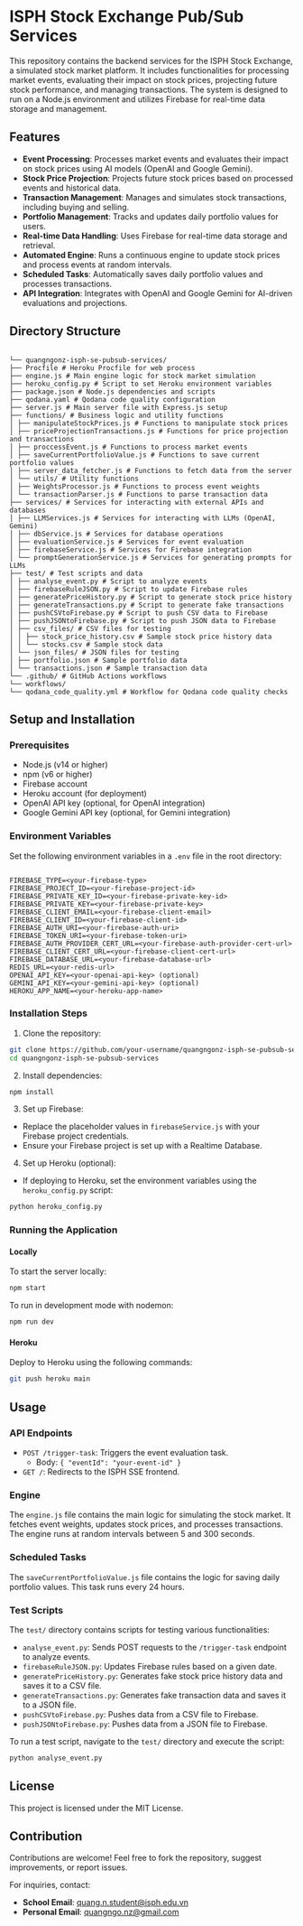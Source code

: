 # ISPH Stock Exchange Pub/Sub Services

This repository contains the backend services for the ISPH Stock Exchange, a simulated stock market platform. It includes functionalities for processing market events, evaluating their impact on stock prices, projecting future stock performance, and managing transactions. The system is designed to run on a Node.js environment and utilizes Firebase for real-time data storage and management.

## Features

- **Event Processing**: Processes market events and evaluates their impact on stock prices using AI models (OpenAI and Google Gemini).
- **Stock Price Projection**: Projects future stock prices based on processed events and historical data.
- **Transaction Management**: Manages and simulates stock transactions, including buying and selling.
- **Portfolio Management**: Tracks and updates daily portfolio values for users.
- **Real-time Data Handling**: Uses Firebase for real-time data storage and retrieval.
- **Automated Engine**: Runs a continuous engine to update stock prices and process events at random intervals.
- **Scheduled Tasks**: Automatically saves daily portfolio values and processes transactions.
- **API Integration**: Integrates with OpenAI and Google Gemini for AI-driven evaluations and projections.

## Directory Structure

```

└── quangngonz-isph-se-pubsub-services/
├── Procfile # Heroku Procfile for web process
├── engine.js # Main engine logic for stock market simulation
├── heroku_config.py # Script to set Heroku environment variables
├── package.json # Node.js dependencies and scripts
├── qodana.yaml # Qodana code quality configuration
├── server.js # Main server file with Express.js setup
├── functions/ # Business logic and utility functions
│ ├── manipulateStockPrices.js # Functions to manipulate stock prices
│ ├── priceProjectionTransactions.js # Functions for price projection and transactions
│ ├── proccessEvent.js # Functions to process market events
│ ├── saveCurrentPortfolioValue.js # Functions to save current portfolio values
│ ├── server_data_fetcher.js # Functions to fetch data from the server
│ └── utils/ # Utility functions
│ ├── WeightsProcessor.js # Functions to process event weights
│ └── transactionParser.js # Functions to parse transaction data
├── services/ # Services for interacting with external APIs and databases
│ ├── LLMServices.js # Services for interacting with LLMs (OpenAI, Gemini)
│ ├── dbService.js # Services for database operations
│ ├── evaluationService.js # Services for event evaluation
│ ├── firebaseService.js # Services for Firebase integration
│ └── promptGenerationService.js # Services for generating prompts for LLMs
├── test/ # Test scripts and data
│ ├── analyse_event.py # Script to analyze events
│ ├── firebaseRuleJSON.py # Script to update Firebase rules
│ ├── generatePriceHistory.py # Script to generate stock price history
│ ├── generateTransactions.py # Script to generate fake transactions
│ ├── pushCSVtoFirebase.py # Script to push CSV data to Firebase
│ ├── pushJSONtoFirebase.py # Script to push JSON data to Firebase
│ ├── csv_files/ # CSV files for testing
│ │ ├── stock_price_history.csv # Sample stock price history data
│ │ └── stocks.csv # Sample stock data
│ └── json_files/ # JSON files for testing
│ ├── portfolio.json # Sample portfolio data
│ └── transactions.json # Sample transaction data
└── .github/ # GitHub Actions workflows
└── workflows/
└── qodana_code_quality.yml # Workflow for Qodana code quality checks

```

## Setup and Installation

### Prerequisites

- Node.js (v14 or higher)
- npm (v6 or higher)
- Firebase account
- Heroku account (for deployment)
- OpenAI API key (optional, for OpenAI integration)
- Google Gemini API key (optional, for Gemini integration)

### Environment Variables

Set the following environment variables in a `.env` file in the root directory:

```

FIREBASE_TYPE=<your-firebase-type>
FIREBASE_PROJECT_ID=<your-firebase-project-id>
FIREBASE_PRIVATE_KEY_ID=<your-firebase-private-key-id>
FIREBASE_PRIVATE_KEY=<your-firebase-private-key>
FIREBASE_CLIENT_EMAIL=<your-firebase-client-email>
FIREBASE_CLIENT_ID=<your-firebase-client-id>
FIREBASE_AUTH_URI=<your-firebase-auth-uri>
FIREBASE_TOKEN_URI=<your-firebase-token-uri>
FIREBASE_AUTH_PROVIDER_CERT_URL=<your-firebase-auth-provider-cert-url>
FIREBASE_CLIENT_CERT_URL=<your-firebase-client-cert-url>
FIREBASE_DATABASE_URL=<your-firebase-database-url>
REDIS_URL=<your-redis-url>
OPENAI_API_KEY=<your-openai-api-key> (optional)
GEMINI_API_KEY=<your-gemini-api-key> (optional)
HEROKU_APP_NAME=<your-heroku-app-name>

```

### Installation Steps

1. Clone the repository:

```bash
git clone https://github.com/your-username/quangngonz-isph-se-pubsub-services.git
cd quangngonz-isph-se-pubsub-services
```

2. Install dependencies:

```bash
npm install
```

3. Set up Firebase:

- Replace the placeholder values in `firebaseService.js` with your Firebase project credentials.
- Ensure your Firebase project is set up with a Realtime Database.

4. Set up Heroku (optional):

- If deploying to Heroku, set the environment variables using the `heroku_config.py` script:

```bash
python heroku_config.py
```

### Running the Application

#### Locally

To start the server locally:

```bash
npm start
```

To run in development mode with nodemon:

```bash
npm run dev
```

#### Heroku

Deploy to Heroku using the following commands:

```bash
git push heroku main
```

## Usage

### API Endpoints

- `POST /trigger-task`: Triggers the event evaluation task.
  - Body: `{ "eventId": "your-event-id" }`
- `GET /`: Redirects to the ISPH SSE frontend.

### Engine

The `engine.js` file contains the main logic for simulating the stock market. It fetches event weights, updates stock prices, and processes transactions. The engine runs at random intervals between 5 and 300 seconds.

### Scheduled Tasks

The `saveCurrentPortfolioValue.js` file contains the logic for saving daily portfolio values. This task runs every 24 hours.

### Test Scripts

The `test/` directory contains scripts for testing various functionalities:

- `analyse_event.py`: Sends POST requests to the `/trigger-task` endpoint to analyze events.
- `firebaseRuleJSON.py`: Updates Firebase rules based on a given date.
- `generatePriceHistory.py`: Generates fake stock price history data and saves it to a CSV file.
- `generateTransactions.py`: Generates fake transaction data and saves it to a JSON file.
- `pushCSVtoFirebase.py`: Pushes data from a CSV file to Firebase.
- `pushJSONtoFirebase.py`: Pushes data from a JSON file to Firebase.

To run a test script, navigate to the `test/` directory and execute the script:

```bash
python analyse_event.py
```

## License

This project is licensed under the MIT License.

## Contribution

Contributions are welcome! Feel free to fork the repository, suggest improvements, or report issues.

For inquiries, contact:

- **School Email**: <quang.n.student@isph.edu.vn>
- **Personal Email**: <quangngo.nz@gmail.com>
